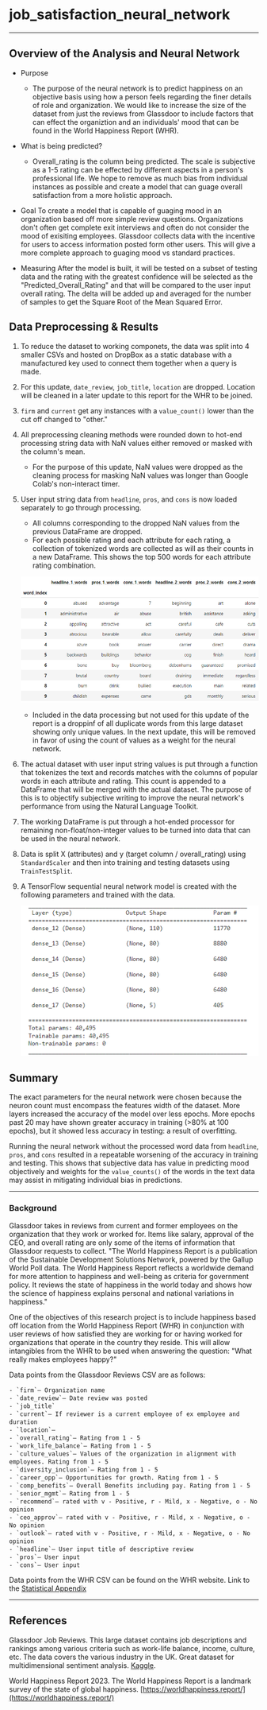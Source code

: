 # job_satisfaction_neural_network

- - -

## Overview of the Analysis and Neural Network

- Purpose
    - The purpose of the neural network is to predict happiness on an objective basis using how a person feels regarding the finer details of role and organization. We would like to increase the size of the dataset from just the reviews from Glassdoor to include factors that can effect the organiztion and an individuals' mood that can be found in the World Happiness Report (WHR).

- What is being predicted?
    - Overall_rating is the column being predicted. The scale is subjective as a 1-5 rating can be effected by different aspects in a person's professional life. We hope to remove as much bias from individual instances as possible and create a model that can guage overall satisfaction from a more holistic approach.

- Goal
    To create a model that is capable of guaging mood in an organization based off more simple review questions. Organizations don't often get complete exit interviews and often do not consider the mood of exisiting employees. Glassdoor collects data with the incentive for users to access information posted form other users. This will give a more complete approach to guaging mood vs standard practices.

- Measuring
    After the model is built, it will be tested on a subset of testing data and the rating with the greatest confidence will be selected as the "Predicted_Overall_Rating" and that will be compared to the user input overall rating. The delta will be added up and averaged for the number of samples to get the Square Root of the Mean Squared Error.

## Data Preprocessing & Results

1. To reduce the dataset to working componets, the data was split into 4 smaller CSVs and hosted on DropBox as a static database with a manufactured key used to connect them together when a query is made.

2. For this update, `date_review`, `job_title`, `location` are dropped. Location will be cleaned in a later update to this report for the WHR to be joined.

3. `firm` and `current` get any instances with a `value_count()` lower than the cut off changed to "other."

4. All preprocessing cleaning methods were rounded down to hot-end processing string data with NaN values either removed or masked with the column's mean.
    - For the purpose of this update, NaN values were dropped as the cleaning process for masking NaN values was longer than Google Colab's non-interact timer.

5. User input string data from `headline`, `pros`, and `cons` is now loaded separately to go through processing.
    - All columns corresponding to the dropped NaN values from the previous DataFrame are dropped.
    - For each possible rating and each attribute for each rating, a collection of tokenized words are collected as will as their counts in a new DataFrame. This shows the top 500 words for each attribute rating combination.

    ![image1](/pictures/Screenshot%202023-06-12%20155707.png)

    - Included in the data processing but not used for this update of the report is a droppinf of all duplicate words from this large dataset showing only unique values. In the next update, this will be removed in favor of using the count of values as a weight for the neural network.

6. The actual dataset with user input string values is put through a function that tokenizes the text and records matches with the columns of popular words in each attribute and rating. This count is appended to a DataFrame that will be merged with the actual dataset. The purpose of this is to objectify subjective writing to improve the neural network's performance from using the Natural Language Toolkit.

7. The working DataFrame is put through a hot-ended processor for remaining non-float/non-integer values to be turned into data that can be used in the neural network.

8. Data is split X (attributes) and y (target column / overall_rating) using `StandardScaler` and then into training and testing datasets using `TrainTestSplit`.

9. A TensorFlow sequential neural network model is created with the following parameters and trained with the data.

    ![image2](/pictures/Screenshot%202023-06-12%20160440.png)

## Summary

The exact parameters for the neural network were chosen because the neuron count must encompass the features width of the dataset. More layers increased the accuracy of the model over less epochs. More epochs past 20 may have shown greater accuracy in training (>80% at 100 epochs), but it showed less accuracy in testing: a result of overfitting.

Running the neural network without the processed word data from `headline`, `pros`, and `cons` resulted in a repeatable worsening of the accuracy in training and testing. This shows that subjective data has value in predicting mood objectively and weights for the `value_counts()` of the words in the text data may assist in mitigating individual bias in predictions.

- - -

### Background

Glassdoor takes in reviews from current and former employees on the organization that they work or worked for. Items like salary, approval of the CEO, and overall rating are only some of the items of information that Glassdoor requests to collect. "The World Happiness Report is a publication of the Sustainable Development Solutions Network, powered by the Gallup World Poll data. The World Happiness Report reflects a worldwide demand for more attention to happiness and well-being as criteria for government policy. It reviews the state of happiness in the world today and shows how the science of happiness explains personal and national variations in happiness."

One of the objectives of this research project is to include happiness based off location from the World Happiness Report (WHR) in conjunction with user reviews of how satisfied they are working for or having worked for organizations that operate in the country they reside. This will allow intangibles from the WHR to be used when answering the question: "What really makes employees happy?"

Data points from the Glassdoor Reviews CSV are as follows:

    - `firm`— Organization name
    - `date_review`— Date review was posted
    - `job_title`
    - `current`— If reviewer is a current employee of ex employee and duration
    - `location`—
    - `overall_rating`— Rating from 1 - 5
    - `work_life_balance`— Rating from 1 - 5
    - `culture_values`— Values of the organization in alignment with employees. Rating from 1 - 5
    - `diversity_inclusion`— Rating from 1 - 5
    - `career_opp`— Opportunities for growth. Rating from 1 - 5
    - `comp_benefits`— Overall Benefits including pay. Rating from 1 - 5
    - `senior_mgmt`— Rating from 1 - 5
    - `recommend`— rated with v - Positive, r - Mild, x - Negative, o - No opinion
    - `ceo_approv`— rated with v - Positive, r - Mild, x - Negative, o - No opinion
    - `outlook`— rated with v - Positive, r - Mild, x - Negative, o - No opinion
    - `headline`— User input title of descriptive review
    - `pros`— User input
    - `cons`— User input


Data points from the WHR CSV can be found on the WHR website. Link to the [Statistical Appendix](https://happiness-report.s3.amazonaws.com/2023/WHR+23_Statistical_Appendix.pdf)
    
- - -

## References

Glassdoor Job Reviews. This large dataset contains job descriptions and rankings among various criteria such as work-life balance, income, culture, etc. The data covers the various industry in the UK. Great dataset for multidimensional sentiment analysis. [Kaggle](https://www.kaggle.com/datasets/davidgauthier/glassdoor-job-reviews).

World Happiness Report 2023. The World Happiness Report is a landmark survey of the state of global happiness. [https://worldhappiness.report/](https://worldhappiness.report/)